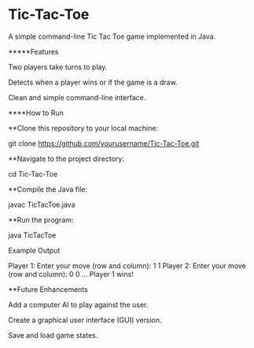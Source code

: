 # Tic-Tac-Toe

A simple command-line Tic Tac Toe game implemented in Java.

*****Features

Two players take turns to play.

Detects when a player wins or if the game is a draw.

Clean and simple command-line interface.

****How to Run

**Clone this repository to your local machine:

git clone https://github.com/yourusername/Tic-Tac-Toe.git

**Navigate to the project directory:

cd Tic-Tac-Toe

**Compile the Java file:

javac TicTacToe.java

**Run the program:

java TicTacToe

Example Output

Player 1: Enter your move (row and column): 1 1
Player 2: Enter your move (row and column): 0 0
...
Player 1 wins!

**Future Enhancements

Add a computer AI to play against the user.

Create a graphical user interface (GUI) version.

Save and load game states.
